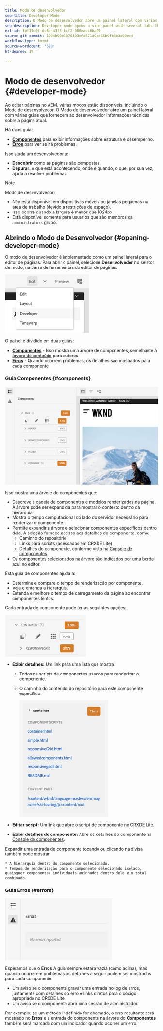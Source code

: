 ```yaml
---
title: Modo de desenvolvedor
seo-title: Developer Mode
description: O Modo de desenvolvedor abre um painel lateral com várias guias que fornecem ao desenvolvedor informações sobre a página atual
seo-description: Developer mode opens a side panel with several tabs that provide a developer with information about the current page
exl-id: fbf11c0f-dc6e-43f3-bcf2-080eacc6ba99
source-git-commit: 1994b90e3876f03efa571a9ce65b9fb8b3c90ec4
workflow-type: tm+mt
source-wordcount: '528'
ht-degree: 1%

---
```


# Modo de desenvolvedor {#developer-mode}

Ao editar páginas no AEM, várias [modos](/help/sites-cloud/authoring/fundamentals/environment-tools.md#page-modes) estão disponíveis, incluindo o Modo de desenvolvedor. O Modo de desenvolvedor abre um painel lateral com várias guias que fornecem ao desenvolvedor informações técnicas sobre a página atual.

Há duas guias:

* **[Componentes](#components)** para exibir informações sobre estrutura e desempenho.
* **[Erros](#errors)** para ver se há problemas.

Isso ajuda um desenvolvedor a:

* **Descobrir** como as páginas são compostas.
* **Depurar:** o que está acontecendo, onde e quando, o que, por sua vez, ajuda a resolver problemas.

>[!NOTE]
>
>Modo de desenvolvedor:
>
>* Não está disponível em dispositivos móveis ou janelas pequenas na área de trabalho (devido a restrições de espaço).
>  * Isso ocorre quando a largura é menor que 1024px.
>* Está disponível somente para usuários que são membros da `administrators` grupo.

## Abrindo o Modo de Desenvolvedor {#opening-developer-mode}

O modo de desenvolvedor é implementado como um painel lateral para o editor de páginas. Para abrir o painel, selecione **Desenvolvedor** no seletor de modo, na barra de ferramentas do editor de páginas:

![Abrindo modo de desenvolvedor](assets/developer-mode.png)

O painel é dividido em duas guias:

* **[Componentes](#components)** - Isso mostra uma árvore de componentes, semelhante à [árvore de conteúdo](/help/sites-cloud/authoring/fundamentals/environment-tools.md#content-tree) para autores
* **[Erros](#errors)** - Quando ocorrem problemas, os detalhes são mostrados para cada componente.

### Guia Componentes {#components}

![Guia Componentes](assets/developer-mode-components-tab.png)

Isso mostra uma árvore de componentes que:

* Descreve a cadeia de componentes e modelos renderizados na página. A árvore pode ser expandida para mostrar o contexto dentro da hierarquia.
* Mostra o tempo computacional do lado do servidor necessário para renderizar o componente.
* Permite expandir a árvore e selecionar componentes específicos dentro dela. A seleção fornece acesso aos detalhes do componente; como:
   * Caminho do repositório
   * Links para scripts (acessados em CRXDE Lite)
   * Detalhes do componente, conforme visto na [Console de componentes](/help/sites-cloud/authoring/features/components-console.md)
* Os componentes selecionados na árvore são indicados por uma borda azul no editor.

Esta guia de componentes ajuda a:

* Determine e compare o tempo de renderização por componente.
* Veja e entenda a hierarquia.
* Entenda e melhore o tempo de carregamento da página ao encontrar componentes lentos.

Cada entrada de componente pode ter as seguintes opções:

![Exemplo de componente do modo de desenvolvedor](assets/developer-mode-component-example.png)

* **Exibir detalhes:** Um link para uma lista que mostra:
   * Todos os scripts de componentes usados para renderizar o componente.
   * O caminho do conteúdo do repositório para este componente específico.

     ![Exibir Detalhes](assets/developer-mode-view-details.png)

* **Editar script:** Um link que abre o script de componente no CRXDE Lite.

* **Exibir detalhes do componente:** Abre os detalhes do componente na [Console de componentes](/help/sites-cloud/authoring/features/components-console.md).

Expandir uma entrada de componente tocando ou clicando na divisa também pode mostrar:

    * A hierarquia dentro do componente selecionado.
    * Tempos de renderização para o componente selecionado isolado, quaisquer componentes individuais aninhados dentro dele e o total combinado.

### Guia Erros {#errors}

![A guia de erros](assets/developer-mode-errors-tab.png)

Esperamos que o **Erros** A guia sempre estará vazia (como acima), mas quando ocorrerem problemas os detalhes a seguir podem ser mostrados para cada componente:

* Um aviso se o componente gravar uma entrada no log de erros, juntamente com detalhes do erro e links diretos para o código apropriado no CRXDE Lite.
* Um aviso se o componente abrir uma sessão de administrador.

Por exemplo, se um método indefinido for chamado, o erro resultante será mostrado no **Erros** e a entrada do componente na árvore do **Componentes** também será marcada com um indicador quando ocorrer um erro.

